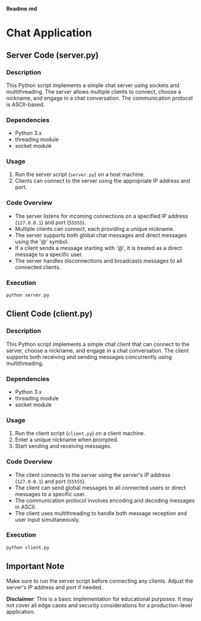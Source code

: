 **Readme.md**

# Chat Application

## Server Code (server.py)

### Description
This Python script implements a simple chat server using sockets and multithreading. The server allows multiple clients to connect, choose a nickname, and engage in a chat conversation. The communication protocol is ASCII-based.

### Dependencies
- Python 3.x
- threading module
- socket module

### Usage
1. Run the server script (`server.py`) on a host machine.
2. Clients can connect to the server using the appropriate IP address and port.

### Code Overview
- The server listens for incoming connections on a specified IP address (`127.0.0.1`) and port (`55555`).
- Multiple clients can connect, each providing a unique nickname.
- The server supports both global chat messages and direct messages using the '@' symbol.
- If a client sends a message starting with '@', it is treated as a direct message to a specific user.
- The server handles disconnections and broadcasts messages to all connected clients.

### Execution
```bash
python server.py
```

## Client Code (client.py)

### Description
This Python script implements a simple chat client that can connect to the server, choose a nickname, and engage in a chat conversation. The client supports both receiving and sending messages concurrently using multithreading.

### Dependencies
- Python 3.x
- threading module
- socket module

### Usage
1. Run the client script (`client.py`) on a client machine.
2. Enter a unique nickname when prompted.
3. Start sending and receiving messages.

### Code Overview
- The client connects to the server using the server's IP address (`127.0.0.1`) and port (`55555`).
- The client can send global messages to all connected users or direct messages to a specific user.
- The communication protocol involves encoding and decoding messages in ASCII.
- The client uses multithreading to handle both message reception and user input simultaneously.

### Execution
```bash
python client.py
```

## Important Note
Make sure to run the server script before connecting any clients. Adjust the server's IP address and port if needed.

**Disclaimer**: This is a basic implementation for educational purposes. It may not cover all edge cases and security considerations for a production-level application.
